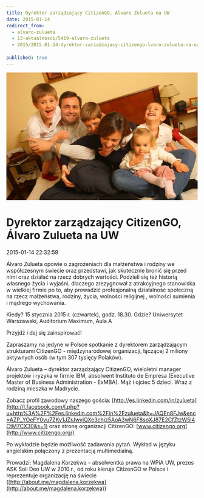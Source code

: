 ```yaml
---
title: Dyrektor zarządzający CitizenGO, Álvaro Zulueta na UW
date: 2015-01-14
redirect_from: 
  - alvaro-zulueta
  - 13-aktualnosci/5419-alvaro-zulueta
  - 2015/2015.01.14-dyrektor-zarzadzajacy-citizengo-lvaro-zulueta-na-uw

published: true
---
```



![/assets/posts/2015/2015-01-14-dyrektor-zarzadzajacy-citizengo-lvaro-zulueta-na-uw/Zulueta.jpg](/assets/posts/2015/2015-01-14-dyrektor-zarzadzajacy-citizengo-lvaro-zulueta-na-uw/Zulueta.jpg)

# Dyrektor zarządzający CitizenGO, Álvaro Zulueta na UW

<time>2015-01-14 22:32:59</time>






Álvaro Zulueta opowie o zagrożeniach dla małżeństwa i rodziny we współczesnym świecie oraz przedstawi, jak skutecznie bronić się przed nimi oraz działać na rzecz dobrych wartości. Podzieli się też historią własnego życia i wyjaśni, dlaczego zrezygnował z atrakcyjnego stanowiska w wielkiej firmie po to, aby prowadzić profesjonalną działalność społeczną na rzecz małżeństwa, rodziny, życia, wolności religijnej , wolności sumienia i mądrego wychowania.


Kiedy? 15 stycznia 2015 r. (czwartek), godz. 18.30. Gdzie? Uniwersytet Warszawski, Auditorium Maximum, Aula A
 
 Przyjdź i daj się zainspirować!


<!--{{intro-break}}-->


Zapraszamy na jedyne w Polsce spotkanie z dyrektorem zarządzającym strukturami CitizenGO - międzynarodowej organizacji, łączącej 2 miliony aktywnych osób (w tym 307 tysięcy Polaków).
 
 Álvaro Zulueta – dyrektor zarządzający CitizenGO, wieloletni manager projektów i ryzyka w firmie IBM, absolwent Instituto de Empresa (Executive Master of Business Administration - ExMBA). Mąż i ojciec 5 dzieci. Wraz z rodziną mieszka w Madrycie.
 
 Zobacz profil zawodowy naszego gościa: [http://es.linkedin.com/in/zulueta](http://l.facebook.com/l.php?u=http%3A%2F%2Fes.linkedin.com%2Fin%2Fzulueta&h=JAQEn8FJw&enc=AZP_YOeFY0vu7ZKy1JZrJwyiQXe3chjz5AoA3wN6F8soXJ87E2CfZtzW5l4CtM7CX30&s=1) oraz stronę organizacji CitizenGO: [www.citizengo.org](http://www.citizengo.org/)
 
 Po wykładzie będzie możliwość zadawania pytań. Wykład w języku angielskim połączony z prezentacją multimedialną.
 
 Prowadzi: Magdalena Korzekwa – absolwentka prawa na WPiA UW, prezes ASK Soli Deo UW w 2010 r., od roku kieruje CitizenGO w Polsce i reprezentuje organizację na świecie ([http://about.me/magdalena.korzekwa](http://about.me/magdalena.korzekwa))


<!--{{json:{"created_date":"2015-01-14 22:32:59","publish_down":"0000-00-00 00:00:00","id":"5419"}}}-->